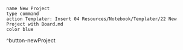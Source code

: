 ```button
name New Project
type command
action Templater: Insert 04 Resources/Notebook/Templater/22 New Project with Board.md
color blue
```
^button-newProject